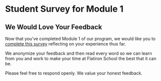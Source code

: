 # Student Survey for Module 1

## We Would Love Your Feedback

Now that you’ve completed Module 1 of our program, we
would like you to [complete this survey](https://flatironschoolforms.formstack.com/forms/student_survey?Discipline=Data%20Science) reflecting on your experience
thus far.

We anonymize your feedback and then read every word so we can learn from you and
work to make your time at Flatiron School the best that it can be.

Please feel free to respond openly. We value your honest feedback.

